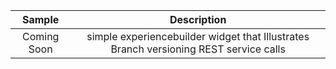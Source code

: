 | Sample  | Description    |
| :---:   | :---: |
| Coming Soon | simple experiencebuilder widget that Illustrates Branch versioning REST service calls   |
